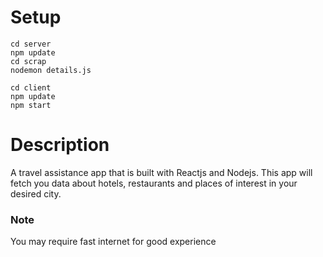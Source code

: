 # Setup
```
cd server
npm update
cd scrap
nodemon details.js
```
```
cd client
npm update
npm start
```
# Description

A travel assistance app that is built with Reactjs and Nodejs. This app will fetch you data about hotels, restaurants and places of interest in your desired city.

### Note
You may require fast internet for good experience
